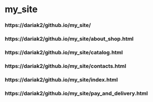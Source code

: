 # my_site

### https://dariak2/github.io/my_site/

### https://dariak2/github.io/my_site/about_shop.html

### https://dariak2/github.io/my_site/catalog.html

### https://dariak2/github.io/my_site/contacts.html

### https://dariak2/github.io/my_site/index.html

### https://dariak2/github.io/my_site/pay_and_delivery.html
